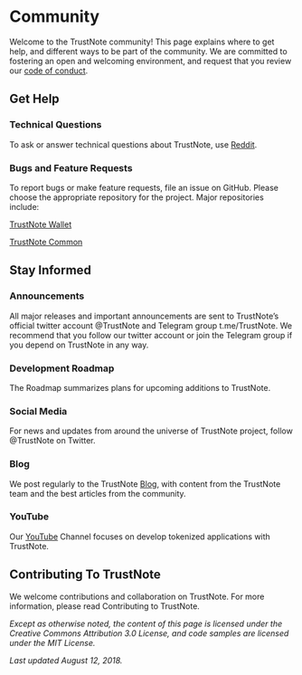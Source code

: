 # Community
Welcome to the TrustNote community! This page explains where to get help, and different ways to be part of the community. We are committed to fostering an open and welcoming environment, and request that you review our [code of conduct](https://github.com/TrustNoteDocs/community-committee-/blob/master/CODE_OF_CONDUCT.md).

## Get Help
### Technical Questions
To ask or answer technical questions about TrustNote, use [Reddit](https://www.reddit.com/r/trustnotedev/). 

### Bugs and Feature Requests
To report bugs or make feature requests, file an issue on GitHub. Please choose the appropriate repository for the project. Major repositories include:

[TrustNote Wallet](https://github.com/trustnote/trustnote-wallet)

[TrustNote Common](https://github.com/trustnote/trustnote-common)


## Stay Informed
### Announcements
All major releases and important announcements are sent to TrustNote’s official twitter account @TrustNote and Telegram group t.me/TrustNote. We recommend that you follow our twitter account or join the Telegram group if you depend on TrustNote in any way.

### Development Roadmap
The Roadmap summarizes plans for upcoming additions to TrustNote.

### Social Media
For news and updates from around the universe of TrustNote project, follow @TrustNote on Twitter.

### Blog
We post regularly to the TrustNote [Blog](https://medium.com/trustnote), with content from the TrustNote team and the best articles from the community.

### YouTube
Our [YouTube](https://www.youtube.com/channel/UC03XGfRQzVBxYHCdPUJgt6w) Channel focuses on develop tokenized applications with TrustNote. 


## Contributing To TrustNote
We welcome contributions and collaboration on TrustNote. For more information, please read Contributing to TrustNote.

*Except as otherwise noted, the content of this page is licensed under the Creative Commons Attribution 3.0 License, and code samples are licensed under the MIT License.*

*Last updated August 12, 2018.*







